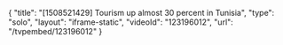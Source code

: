 {
    "title": "[1508521429] Tourism up almost 30 percent in Tunisia",
    "type": "solo",
    "layout": "iframe-static",
    "videoId": "123196012",
    "url": "\/tvpembed\/123196012"
}